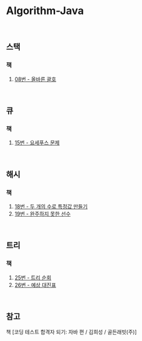 # Algorithm-Java

<br/>

## 스택
### 책
1. [08번 - 올바른 괄호](https://github.com/HyoeunYoo/Algorithm-Java/blob/main/src/stack/Book_08.java)

<br/>

## 큐
### 책
1. [15번 - 요세푸스 문제](https://github.com/HyoeunYoo/Algorithm-Java/blob/main/src/queue/Book_15.java)

<br/>

## 해시
### 책
1. [18번 - 두 개의 수로 특정값 만들기](https://github.com/HyoeunYoo/Algorithm-Java/blob/main/src/hash/Book_18.java)
2. [19번 - 완주하지 못한 선수](https://github.com/HyoeunYoo/Algorithm-Java/blob/main/src/hash/Book_19.java)

<br/>

## 트리
### 책
1. [25번 - 트리 순회](https://github.com/HyoeunYoo/Algorithm-Java/blob/main/src/tree/Book_25.java)
2. [26번 - 예상 대진표](https://github.com/HyoeunYoo/Algorithm-Java/blob/main/src/tree/Book_26.java)

<br/>

## 참고
책 [코딩 테스트 합격자 되기: 자바 편 / 김희성 / 골든래빗(주)]
